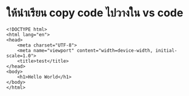 # ให้นำเรียน copy code ไปวางใน vs code

```
<!DOCTYPE html>
<html lang="en">
<head>
    <meta charset="UTF-8">
    <meta name="viewport" content="width=device-width, initial-scale=1.0">
    <title>test</title>
</head>
<body>
    <h1>Hello World</h1>
</body>
</html>
```
